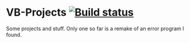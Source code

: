 VB-Projects [![Build status](https://ci.appveyor.com/api/projects/status/avxyg42b5owf53ur)](https://ci.appveyor.com/project/Walkman100/vb-projects)
===========

Some projects and stuff. Only one so far is a remake of an error program I found.
